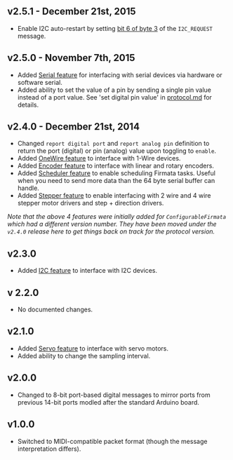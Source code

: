 ## v2.5.1 - December 21st, 2015

- Enable I2C auto-restart by setting [bit 6 of byte 3](https://github.com/firmata/protocol/commit/22cc239b5a527556d82707fe0c540b16ed42f0bc#diff-ab7ff1e563b418ee1e557d6ece901dc7R17) of the `I2C_REQUEST` message.

## v2.5.0 - November 7th, 2015

- Added [Serial feature](https://github.com/firmata/protocol/blob/master/serial.md) for interfacing with serial devices via hardware or software serial.
- Added ability to set the value of a pin by sending a single pin value instead of a port value. See 'set digital pin value' in [protocol.md](https://github.com/firmata/protocol/blob/master/protocol.md#message-types) for details.

## v2.4.0 - December 21st, 2014

- Changed `report digital port` and `report analog pin` definition to return the port (digital) or pin (analog) value upon toggling to `enable`.
- Added [OneWire feature](https://github.com/firmata/protocol/blob/master/onewire.md) to interface with 1-Wire devices.
- Added [Encoder feature](https://github.com/firmata/protocol/blob/master/encoder.md) to interface with linear and rotary encoders.
- Added [Scheduler feature](https://github.com/firmata/protocol/blob/master/scheduler.md) to enable scheduling Firmata tasks. Useful when you need to send more data than the 64 byte serial buffer can handle.
- Added [Stepper feature](https://github.com/firmata/protocol/blob/master/stepper.md) to enable interfacing with 2 wire and 4 wire stepper motor drivers and step + direction drivers.

*Note that the above 4 features were initially added for `ConfigurableFirmata` which had a different version number. They have been moved under the `v2.4.0` release here to get things back on track for the protocol version.*

## v2.3.0

- Added [I2C feature](https://github.com/firmata/protocol/blob/master/i2c.md) to interface with I2C devices.

## v 2.2.0

- No documented changes.

## v2.1.0

- Added [Servo feature](https://github.com/firmata/protocol/blob/master/servos.md) to interface with servo motors.
- Added ability to change the sampling interval.

## v2.0.0

- Changed to 8-bit port-based digital messages to mirror ports from previous 14-bit ports modled after the standard Arduino board.

## v1.0.0

- Switched to MIDI-compatible packet format (though the message interpretation differs).
